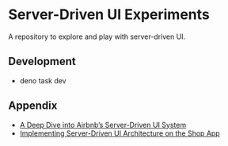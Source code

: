 # Server-Driven UI Experiments

A repository to explore and play with server-driven UI.

## Development

- deno task dev

## Appendix

- [A Deep Dive into Airbnb’s Server-Driven UI System](https://medium.com/airbnb-engineering/a-deep-dive-into-airbnbs-server-driven-ui-system-842244c5f5)
- [Implementing Server-Driven UI Architecture on the Shop App](https://shopify.engineering/server-driven-ui-in-shop-app)
